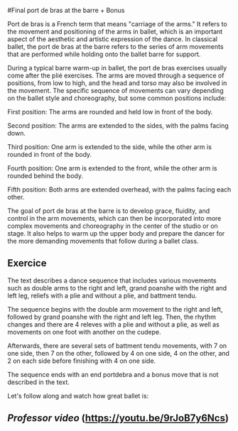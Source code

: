#Final port de bras at the barre + Bonus

Port de bras is a French term that means "carriage of the arms." It refers to the movement and positioning of the arms in ballet, which is an important aspect of the aesthetic and artistic expression of the dance. In classical ballet, the port de bras at the barre refers to the series of arm movements that are performed while holding onto the ballet barre for support.

During a typical barre warm-up in ballet, the port de bras exercises usually come after the plié exercises. The arms are moved through a sequence of positions, from low to high, and the head and torso may also be involved in the movement. The specific sequence of movements can vary depending on the ballet style and choreography, but some common positions include:

First position: The arms are rounded and held low in front of the body.

Second position: The arms are extended to the sides, with the palms facing down.

Third position: One arm is extended to the side, while the other arm is rounded in front of the body.

Fourth position: One arm is extended to the front, while the other arm is rounded behind the body.

Fifth position: Both arms are extended overhead, with the palms facing each other.

The goal of port de bras at the barre is to develop grace, fluidity, and control in the arm movements, which can then be incorporated into more complex movements and choreography in the center of the studio or on stage. It also helps to warm up the upper body and prepare the dancer for the more demanding movements that follow during a ballet class.

## **Exercice**



The text describes a dance sequence that includes various movements such as double arms to the right and left, grand poanshe with the right and left leg, reliefs with a plie and without a plie, and battment tendu.

The sequence begins with the double arm movement to the right and left, followed by grand poanshe with the right and left leg. Then, the rhythm changes and there are 4 releves with a plie and without a plie, as well as movements on one foot with another on the cudepe.

Afterwards, there are several sets of battment tendu movements, with 7 on one side, then 7 on the other, followed by 4 on one side, 4 on the other, and 2 on each side before finishing with 4 on one side.

The sequence ends with an end portdebra and a bonus move that is not described in the text.



Let's follow along and watch how great ballet is:

## ***Professor video*** (<https://youtu.be/9rJoB7y6Ncs>)
